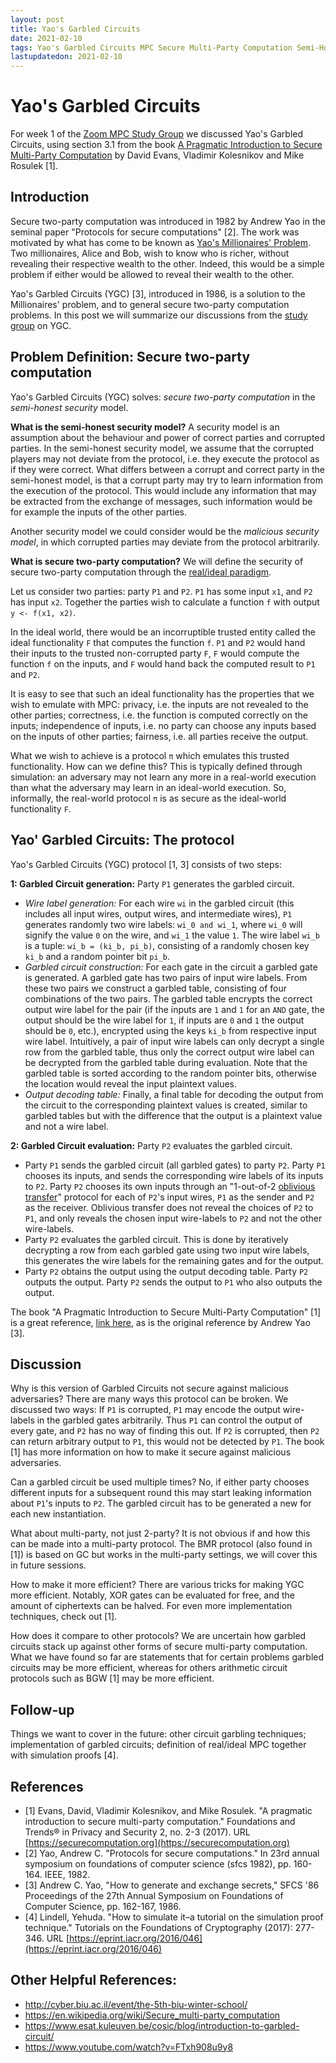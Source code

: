 ```yaml
---
layout: post
title: Yao's Garbled Circuits
date: 2021-02-10
tags: Yao's Garbled Circuits MPC Secure Multi-Party Computation Semi-Honest Zoom
lastupdatedon: 2021-02-10
---
```


# Yao's Garbled Circuits
For week 1 of the [Zoom MPC Study Group](zoom-secure-multi-party-computation-study-group) we discussed Yao's Garbled Circuits, using section 3.1 from the book [A Pragmatic Introduction to Secure Multi-Party Computation](https://securecomputation.org) by David Evans, Vladimir Kolesnikov and Mike Rosulek [1].

## Introduction
Secure two-party computation was introduced in 1982 by Andrew Yao in the seminal paper "Protocols for secure computations" [2].
The work was motivated by what has come to be known as [Yao's Millionaires' Problem](https://en.wikipedia.org/wiki/Yao%27s_Millionaires%27_problem).
Two millionaires, Alice and Bob, wish to know who is richer, without revealing their respective wealth to the other.
Indeed, this would be a simple problem if either would be allowed to reveal their wealth to the other.

Yao's Garbled Circuits (YGC) [3], introduced in 1986, is a solution to the Millionaires' problem, and to general secure two-party computation problems.
In this post we will summarize our discussions from the [study group]((2021-02-03-zoom-secure-multi-party-computation-study-group)) on YGC.

## Problem Definition: Secure two-party computation
Yao's Garbled Circuits (YGC) solves: *secure two-party computation* in the *semi-honest security* model.

**What is the semi-honest security model?**
A security model is an assumption about the behaviour and power of correct parties and corrupted parties.
In the semi-honest security model, we assume that the corrupted players may not deviate from the protocol, i.e. they execute the protocol as if they were correct.
What differs between a corrupt and correct party in the semi-honest model, is that a corrupt party may try to learn information from the execution of the protocol.
This would include any information that may be extracted from the exchange of messages, such information would be for example the inputs of the other parties.

Another security model we could consider would be the *malicious security model*, in which corrupted parties may deviate from the protocol arbitrarily.

**What is secure two-party computation?**
We will define the security of secure two-party computation through the [real/ideal paradigm](https://en.wikipedia.org/wiki/Secure_multi-party_computation#Definition_and_overview).

Let us consider two parties: party `P1` and `P2`.
`P1` has some input `x1`, and `P2` has input `x2`.
Together the parties wish to calculate a function `f` with output `y <- f(x1, x2)`.

In the ideal world, there would be an incorruptible trusted entity called the ideal functionality `F` that computes the function `f`.
`P1` and `P2` would hand their inputs to the trusted non-corrupted party `F`, `F` would compute the function `f` on the inputs, and `F` would hand back the computed result to `P1` and `P2`.

It is easy to see that such an ideal functionality has the properties that we wish to emulate with MPC: privacy, i.e. the inputs are not revealed to the other parties; correctness, i.e. the function is computed correctly on the inputs; independence of inputs, i.e. no party can choose any inputs based on the inputs of other parties; fairness, i.e. all parties receive the output.

What we wish to achieve is a protocol `π` which emulates this trusted functionality.
How can we define this?
This is typically defined through simulation: an adversary may not learn any more in a real-world execution than what the adversary may learn in an ideal-world execution.
So, informally, the real-world protocol `π` is as secure as the ideal-world functionality `F`.

## Yao' Garbled Circuits: The protocol
Yao's Garbled Circuits (YGC) protocol [1, 3] consists of two steps:

**1: Garbled Circuit generation:**
Party `P1` generates the garbled circuit.
  *  *Wire label generation:*
  For each wire `wi` in the garbled circuit (this includes all input wires, output wires, and intermediate wires), `P1` generates randomly two wire labels: `wi_0 and wi_1`, where `wi_0` will signify the value `0` on the wire, and `wi_1` the value `1`.
  The wire label `wi_b` is a tuple: `wi_b = (ki_b, pi_b)`, consisting of a randomly chosen key `ki_b` and a random pointer bit `pi_b`.
  * *Garbled circuit construction:*
  For each gate in the circuit a garbled gate is generated.
  A garbled gate has two pairs of input wire labels.
  From these two pairs we construct a garbled table, consisting of four combinations of the two pairs.
  The garbled table encrypts the correct output wire label for the pair (if the inputs are `1` and `1` for an `AND` gate, the output should be the wire label for `1`, if inputs are `0` and `1` the output should be `0`, etc.), encrypted using the keys `ki_b` from respective input wire label.
  Intuitively, a pair of input wire labels can only decrypt a single row from the garbled table, thus only the correct output wire label can be decrypted from the garbled table during evaluation.
  Note that the garbled table is sorted according to the random pointer bits, otherwise the location would reveal the input plaintext values.
  * *Output decoding table:*
  Finally, a final table for decoding the output from the circuit to the corresponding plaintext values is created, similar to garbled tables but with the difference that the output is a plaintext value and not a wire label.

**2: Garbled Circuit evaluation:**
Party `P2` evaluates the garbled circuit.
  * Party `P1` sends the garbled circuit (all garbled gates) to party `P2`.
  Party `P1` chooses its inputs, and sends the corresponding wire labels of its inputs to `P2`.
  Party `P2` chooses its own inputs through an "1-out-of-2 [oblivious transfer](https://en.wikipedia.org/wiki/Oblivious_transfer)" protocol for each of `P2`'s input wires, `P1` as the sender and `P2` as the receiver.
  Oblivious transfer does not reveal the choices of `P2` to `P1`, and only reveals the chosen input wire-labels to `P2` and not the other wire-labels.
  * Party `P2` evaluates the garbled circuit. This is done by iteratively decrypting a row from each garbled gate using two input wire labels, this generates the wire labels for the remaining gates and for the output.
  * Party `P2` obtains the output using the output decoding table. Party `P2` outputs the output. Party `P2` sends the output to `P1` who also outputs the output.

The book "A Pragmatic Introduction to Secure Multi-Party Computation" [1] is a great reference, [link here](https://securecomputation.org), as is the original reference by Andrew Yao [3].

## Discussion
Why is this version of Garbled Circuits not secure against malicious adversaries?
There are many ways this protocol can be broken.
We discussed two ways:
If `P1` is corrupted, `P1` may encode the output wire-labels in the garbled gates arbitrarily.
Thus `P1` can control the output of every gate, and `P2` has no way of finding this out.
If `P2` is corrupted, then `P2` can return arbitrary output to `P1`, this would not be detected by `P1`.
The book [1] has more information on how to make it secure against malicious adversaries.

Can a garbled circuit be used multiple times?
No, if either party chooses different inputs for a subsequent round this may start leaking information about `P1`'s inputs to `P2`.
The garbled circuit has to be generated a new for each new instantiation.

What about multi-party, not just 2-party?
It is not obvious if and how this can be made into a multi-party protocol.
The BMR protocol (also found in [1]) is based on GC but works in the multi-party settings, we will cover this in future sessions.

How to make it more efficient?
There are various tricks for making YGC more efficient.
Notably, XOR gates can be evaluated for free, and the amount of ciphertexts can be halved.
For even more implementation techniques, check out [1].

How does it compare to other protocols?
We are uncertain how garbled circuits stack up against other forms of secure multi-party computation.
What we have found so far are statements that for certain problems garbled circuits may be more efficient, whereas for others arithmetic circuit protocols such as BGW [1] may be more efficient.

## Follow-up
Things we want to cover in the future:
other circuit garbling techniques;
implementation of garbled circuits;
definition of real/ideal MPC together with simulation proofs [4].

## References
* [1] Evans, David, Vladimir Kolesnikov, and Mike Rosulek. "A pragmatic introduction to secure multi-party computation." Foundations and Trends® in Privacy and Security 2, no. 2-3 (2017). URL [https://securecomputation.org](https://securecomputation.org)
* [2] Yao, Andrew C. "Protocols for secure computations." In 23rd annual symposium on foundations of computer science (sfcs 1982), pp. 160-164. IEEE, 1982.
* [3] Andrew C. Yao, "How to generate and exchange secrets," SFCS '86 Proceedings of the 27th Annual Symposium on Foundations of Computer Science, pp. 162-167, 1986.
* [4] Lindell, Yehuda. "How to simulate it–a tutorial on the simulation proof technique." Tutorials on the Foundations of Cryptography (2017): 277-346. URL [https://eprint.iacr.org/2016/046](https://eprint.iacr.org/2016/046)

## Other Helpful References:
* http://cyber.biu.ac.il/event/the-5th-biu-winter-school/
* https://en.wikipedia.org/wiki/Secure_multi-party_computation
* https://www.esat.kuleuven.be/cosic/blog/introduction-to-garbled-circuit/
* https://www.youtube.com/watch?v=FTxh908u9y8
